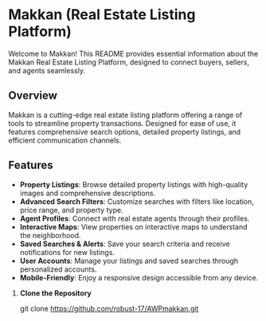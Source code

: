 # Makkan (Real Estate Listing Platform)


Welcome to Makkan! This README provides essential information about the Makkan Real Estate Listing Platform, designed to connect buyers, sellers, and agents seamlessly.


## Overview

Makkan is a cutting-edge real estate listing platform offering a range of tools to streamline property transactions. Designed for ease of use, it features comprehensive search options, detailed property listings, and efficient communication channels.

## Features

- **Property Listings**: Browse detailed property listings with high-quality images and comprehensive descriptions.
- **Advanced Search Filters**: Customize searches with filters like location, price range, and property type.
- **Agent Profiles**: Connect with real estate agents through their profiles.
- **Interactive Maps**: View properties on interactive maps to understand the neighborhood.
- **Saved Searches & Alerts**: Save your search criteria and receive notifications for new listings.
- **User Accounts**: Manage your listings and saved searches through personalized accounts.
- **Mobile-Friendly**: Enjoy a responsive design accessible from any device.


1. **Clone the Repository**
   
   git clone https://github.com/robust-17/AWPmakkan.git
